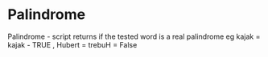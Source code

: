 # Palindrome
Palindrome - script returns if the tested word is a real palindrome eg kajak = kajak - TRUE , Hubert = trebuH = False

